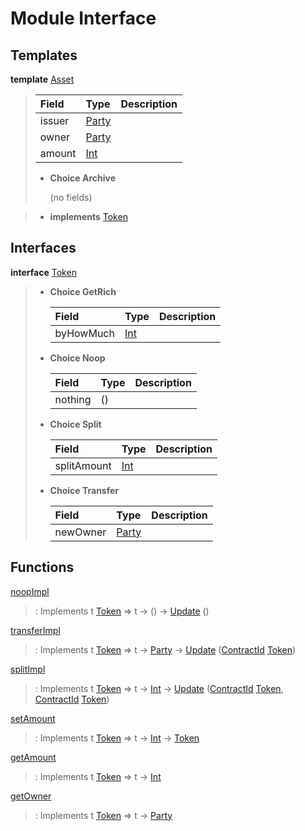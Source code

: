 # <a name="module-interface-11558"></a>Module Interface

## Templates

<a name="type-interface-asset-14509"></a>**template** [Asset](#type-interface-asset-14509)

> | Field                                                                                   | Type                                                                                    | Description |
> | :-------------------------------------------------------------------------------------- | :-------------------------------------------------------------------------------------- | :---------- |
> | issuer                                                                                  | [Party](https://docs.daml.com/daml/stdlib/Prelude.html#type-da-internal-lf-party-50311) |  |
> | owner                                                                                   | [Party](https://docs.daml.com/daml/stdlib/Prelude.html#type-da-internal-lf-party-50311) |  |
> | amount                                                                                  | [Int](https://docs.daml.com/daml/stdlib/Prelude.html#type-ghc-types-int-68728)          |  |
> 
> * **Choice Archive**
>   
>   (no fields)

> * **implements** [Token](#type-interface-token-72202)

## Interfaces

<a name="type-interface-token-72202"></a>**interface** [Token](#type-interface-token-72202)

> * **Choice GetRich**
>   
>   | Field                                                                          | Type                                                                           | Description |
>   | :----------------------------------------------------------------------------- | :----------------------------------------------------------------------------- | :---------- |
>   | byHowMuch                                                                      | [Int](https://docs.daml.com/daml/stdlib/Prelude.html#type-ghc-types-int-68728) |  |
> 
> * **Choice Noop**
>   
>   | Field   | Type    | Description |
>   | :------ | :------ | :---------- |
>   | nothing | ()      |  |
> 
> * **Choice Split**
>   
>   | Field                                                                          | Type                                                                           | Description |
>   | :----------------------------------------------------------------------------- | :----------------------------------------------------------------------------- | :---------- |
>   | splitAmount                                                                    | [Int](https://docs.daml.com/daml/stdlib/Prelude.html#type-ghc-types-int-68728) |  |
> 
> * **Choice Transfer**
>   
>   | Field                                                                                   | Type                                                                                    | Description |
>   | :-------------------------------------------------------------------------------------- | :-------------------------------------------------------------------------------------- | :---------- |
>   | newOwner                                                                                | [Party](https://docs.daml.com/daml/stdlib/Prelude.html#type-da-internal-lf-party-50311) |  |

## Functions

<a name="function-interface-noopimpl-83220"></a>[noopImpl](#function-interface-noopimpl-83220)

> : Implements t [Token](#type-interface-token-72202) =\> t -\> () -\> [Update](https://docs.daml.com/daml/stdlib/Prelude.html#type-da-internal-lf-update-36457) ()

<a name="function-interface-transferimpl-81005"></a>[transferImpl](#function-interface-transferimpl-81005)

> : Implements t [Token](#type-interface-token-72202) =\> t -\> [Party](https://docs.daml.com/daml/stdlib/Prelude.html#type-da-internal-lf-party-50311) -\> [Update](https://docs.daml.com/daml/stdlib/Prelude.html#type-da-internal-lf-update-36457) ([ContractId](https://docs.daml.com/daml/stdlib/Prelude.html#type-da-internal-lf-contractid-47171) [Token](#type-interface-token-72202))

<a name="function-interface-splitimpl-48531"></a>[splitImpl](#function-interface-splitimpl-48531)

> : Implements t [Token](#type-interface-token-72202) =\> t -\> [Int](https://docs.daml.com/daml/stdlib/Prelude.html#type-ghc-types-int-68728) -\> [Update](https://docs.daml.com/daml/stdlib/Prelude.html#type-da-internal-lf-update-36457) ([ContractId](https://docs.daml.com/daml/stdlib/Prelude.html#type-da-internal-lf-contractid-47171) [Token](#type-interface-token-72202), [ContractId](https://docs.daml.com/daml/stdlib/Prelude.html#type-da-internal-lf-contractid-47171) [Token](#type-interface-token-72202))

<a name="function-interface-setamount-71357"></a>[setAmount](#function-interface-setamount-71357)

> : Implements t [Token](#type-interface-token-72202) =\> t -\> [Int](https://docs.daml.com/daml/stdlib/Prelude.html#type-ghc-types-int-68728) -\> [Token](#type-interface-token-72202)

<a name="function-interface-getamount-93321"></a>[getAmount](#function-interface-getamount-93321)

> : Implements t [Token](#type-interface-token-72202) =\> t -\> [Int](https://docs.daml.com/daml/stdlib/Prelude.html#type-ghc-types-int-68728)

<a name="function-interface-getowner-9315"></a>[getOwner](#function-interface-getowner-9315)

> : Implements t [Token](#type-interface-token-72202) =\> t -\> [Party](https://docs.daml.com/daml/stdlib/Prelude.html#type-da-internal-lf-party-50311)

